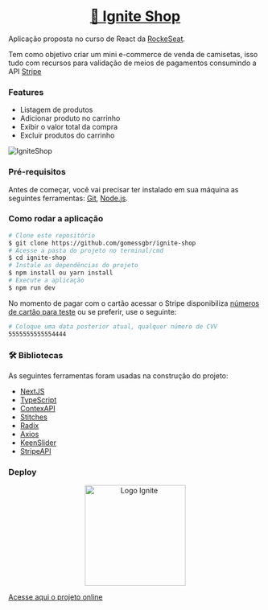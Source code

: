 <h1 align="center">
    <a href="">🚀 Ignite Shop</a>
</h1>

Aplicação proposta no curso de React da [RockeSeat](https://rocketseat.com.br/).

Tem como objetivo criar um mini e-commerce de venda de camisetas, isso tudo com recursos para validação de meios de pagamentos consumindo a API [Stripe](https://stripe.com/docs/api)

### Features

- Listagem de produtos
- Adicionar produto no carrinho
- Exibir o valor total da compra
- Excluir produtos do carrinho

![IgniteShop](https://i.imgur.com/tHkhi32.png)

### Pré-requisitos

Antes de começar, você vai precisar ter instalado em sua máquina as seguintes ferramentas:
[Git](https://git-scm.com), [Node.js](https://nodejs.org/en/).

### Como rodar a aplicação

```bash
# Clone este repositório
$ git clone https://github.com/gomessgbr/ignite-shop
# Acesse a pasta do projeto no terminal/cmd
$ cd ignite-shop
# Instale as dependências do projeto
$ npm install ou yarn install
# Execute a aplicação
$ npm run dev


```

No momento de pagar com o cartão acessar o Stripe disponibiliza [números de cartão para teste](https://stripe.com/docs/testing?locale=pt-BR) ou se preferir, use o seguinte:

```bash
# Coloque uma data posterior atual, qualquer número de CVV
5555555555554444
```

### 🛠 Bibliotecas

As seguintes ferramentas foram usadas na construção do projeto:

- [NextJS](https://pt-br.reactjs.org/)
- [TypeScript](https://www.typescriptlang.org/)
- [ContexAPI](https://reactjs.org/docs/context.html)
- [Stitches](https://stitches.dev/)
- [Radix](https://www.radix-ui.com/)
- [Axios](https://axios-http.com/ptbr/docs/intro)
- [KeenSlider](https://github.com/colinhacks/zod)
- [StripeAPI](https://stripe.com/docs/api)

### Deploy

<div align=center>
  <img src="https://i.imgur.com/cVAsZfL.png" alt="Logo Ignite" width="200px">
</div>

[Acesse aqui o projeto online](https://ignite-shop-three-navy.vercel.app/)
